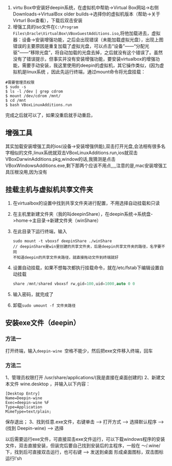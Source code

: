 1. virtu Box中安装好deepin系统，在虚拟机中帮助->Virtual Box网站->右侧Downloads->VirtualBox older builds->选择你的虚拟机版本（帮助->关于Virturl Box查看），下载后双击安装
2. 增强工具的iso文件在`C:\Program Files\Oracle\VirtualBox\VBoxGuestAdditions.iso`,将他加载进去，虚拟器：设备->安装增强功能，之后会出现错误（未能加载虚拟光盘），出现上图错误的主要原因是重复加载了虚拟光盘，可以点击“设备”——“分配光驱”——“移除光盘”，将自动加载的光盘去掉，之后就没有这个错误了。虽然没有了错误提示，但事实并没有安装增强功能，要安装virtualbox的增强功能，需要手动安装，我这里使用的deepin的虚拟机，其它操作类似，(因为虚拟机是linux系统 ，因此先运行终端，通过mount命令将光盘挂载：

```
#需要管理员权限
$ sudo -s
$ ls -l /dev | grep cdrom
$ mount /dev/cdrom /mnt/
$ cd /mnt
$ bash VBoxLinuxAdditions.run
```

完成之后就可以了，如果没重启就手动重启，

## 增强工具

其实加载安装增强工具的ios(设备->安装增强供能),双击打开光盘,会法相有很多名字相似的文件,linux系统就双击VBoxLinuxAdditions.run,ios就双击VBoxDarwinAdditions.pkg,window的话,我猜测是点击VBoxWindowsAdditions.exe,剩下那两个应该不用点,,,,注意的是,mac安装增强工具压根没用,因为没有

## 挂载主机与虚拟机共享文件夹

1. 在virtualbox的设置中找到共享文件夹进行配置，不用选择自动挂载和只读

1. 在主机里新建文件夹（我的叫deepinShare），在deepin系统->系统盘->home->主目录->新建文件夹（winShare）

3. 在此目录下运行终端，输入

   ```
   sudo mount -t vboxsf deepinShare ./winShare
   // deepinShare是win里创建的共享文件夹，后是deepin共享文件夹的路径，名字要不同
   不知道deepin的共享文件夹路径，就直接拖动文件到终端就好
   ```

4. 设置自动挂载，如果不想每次都执行挂载命令，就在/etc/fstab下编辑设置自动挂载


   ```cpp
   share /mnt/shared vboxsf rw,gid=100,uid=1000,auto 0 0
   ```

5. 输入密码，就完成了

6. 卸载`sudo umount -f 文件夹路径`

## 安装exe文件（deepin）

### 方法一

打开终端，输入`deepin-wine `空格不能少，然后把exe文件移入终端，回车

### 方法二

1、管理员权限打开 /usr/share/applications/(我是直接在桌面创建的)
2、新建文本文件 wine.desktop ，并输入以下内容：

```
[Desktop Entry]
Name=Deepin-wine
Exec=deepin-wine %F
Type=Application
MimeType=text/plain;
```

保存退出；
3、找到任意.exe文件，右键单击 --> 打开方式 --> 选择默认程序 --> (找到 Deepin-wine) --> 选择

以后需要运行exe文件，可直接双击exe文件运行，可以下载windows程序的安装文件，双击直接安装，但装完后要自己找到安装后的主程序，一般在 ～/.wine/下，找到后可直接双击运行，也可右键 --> 发送到桌面 形成桌面图标，双击图标运行l'sh